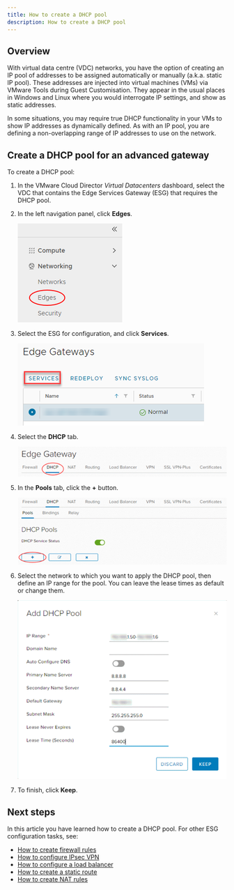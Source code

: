 ```yaml
---
title: How to create a DHCP pool
description: How to create a DHCP pool
---
```


## Overview

With virtual data centre (VDC) networks, you have the option of creating an IP pool of addresses to be assigned automatically or manually (a.k.a. static IP pool). These addresses are injected into virtual machines (VMs) via VMware Tools during Guest Customisation. They appear in the usual places in Windows and Linux where you would interrogate IP settings, and show as static addresses.

In some situations, you may require true DHCP functionality in your VMs to show IP addresses as dynamically defined. As with an IP pool, you are defining a non-overlapping range of IP addresses to use on the network.

## Create a DHCP pool for an advanced gateway

To create a DHCP pool:

1. In the VMware Cloud Director _Virtual Datacenters_ dashboard, select the VDC that contains the Edge Services Gateway (ESG) that requires the DHCP pool.

1. In the left navigation panel, click **Edges**.

    ![Nav Edge](./assets/nav_edge.png)

1. Select the ESG for configuration, and click **Services**.

    ![Nav Services](./assets/nav_services.png)

1. Select the **DHCP** tab.

    ![Nav DHCP](./assets/nav_dhcp.png)  

1. In the **Pools** tab, click the **+** button.

    ![DHCP New](./assets/dhcp_new.png)  

1. Select the network to which you want to apply the DHCP pool, then define an IP range for the pool. You can leave the lease times as default or change them.

    ![DHCP Add](./assets/dhcp_add.png)  

1. To finish, click **Keep**.

## Next steps

In this article you have learned how to create a DHCP pool. For other ESG configuration tasks, see:

- [How to create firewall rules](./how_to_create_firewall_rules.md)
- [How to configure IPsec VPN](./how_to_configure_ipsec_vpn.md)
- [How to configure a load balancer](./how_to_configure_a_load_balancer.md)
- [How to create a static route](./how_to_create_a_static_route.md)
- [How to create NAT rules](./how_to_create_NAT_rules.md)
